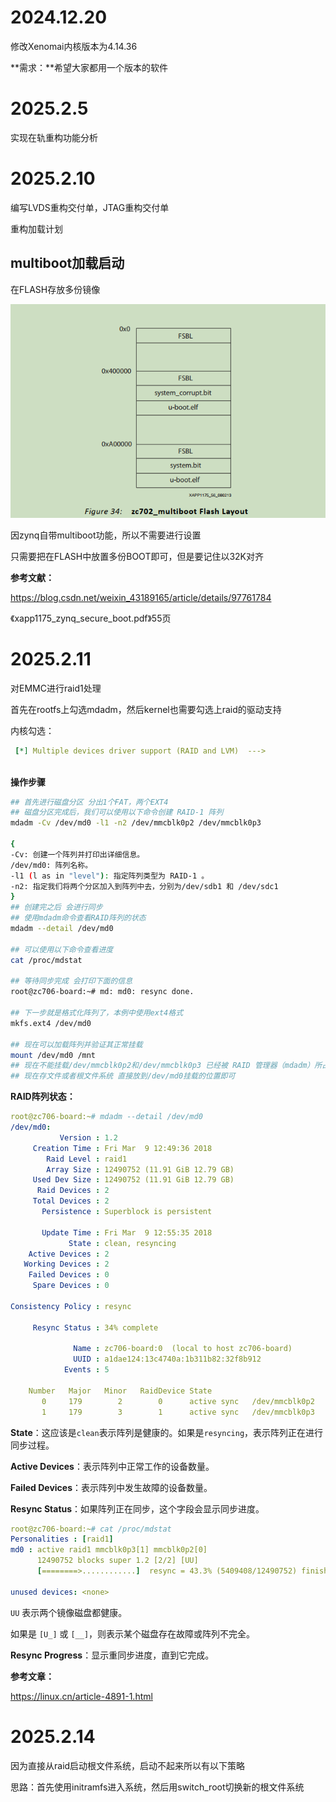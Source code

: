 





# 2024.12.20

修改Xenomai内核版本为4.14.36

**需求：**希望大家都用一个版本的软件





# 2025.2.5

实现在轨重构功能分析





# 2025.2.10

编写LVDS重构交付单，JTAG重构交付单

重构加载计划





## multiboot加载启动

在FLASH存放多份镜像

![image-20250210165836863](./media/image-20250210165836863.png)



因zynq自带multiboot功能，所以不需要进行设置

只需要把在FLASH中放置多份BOOT即可，但是要记住以32K对齐



**参考文献：**

https://blog.csdn.net/weixin_43189165/article/details/97761784

《xapp1175_zynq_secure_boot.pdf》55页

# 2025.2.11

对EMMC进行raid1处理

首先在rootfs上勾选mdadm，然后kernel也需要勾选上raid的驱动支持

内核勾选：

```yaml
 [*] Multiple devices driver support (RAID and LVM)  --->
 
```

**操作步骤**

```bash
## 首先进行磁盘分区 分出1个FAT，两个EXT4
## 磁盘分区完成后，我们可以使用以下命令创建 RAID-1 阵列
mdadm -Cv /dev/md0 -l1 -n2 /dev/mmcblk0p2 /dev/mmcblk0p3

{
-Cv: 创建一个阵列并打印出详细信息。
/dev/md0: 阵列名称。
-l1 (l as in "level"): 指定阵列类型为 RAID-1 。
-n2: 指定我们将两个分区加入到阵列中去，分别为/dev/sdb1 和 /dev/sdc1
}
## 创建完之后 会进行同步
## 使用mdadm命令查看RAID阵列的状态
mdadm --detail /dev/md0

## 可以使用以下命令查看进度
cat /proc/mdstat 

## 等待同步完成 会打印下面的信息
root@zc706-board:~# md: md0: resync done.

## 下一步就是格式化阵列了，本例中使用ext4格式
mkfs.ext4 /dev/md0

## 现在可以加载阵列并验证其正常挂载
mount /dev/md0 /mnt
## 现在不能挂载/dev/mmcblk0p2和/dev/mmcblk0p3 已经被 RAID 管理器（mdadm）所占用
## 现在存文件或者根文件系统 直接放到/dev/md0挂载的位置即可
```





**RAID阵列状态：**

```yaml
root@zc706-board:~# mdadm --detail /dev/md0
/dev/md0:
           Version : 1.2
     Creation Time : Fri Mar  9 12:49:36 2018
        Raid Level : raid1
        Array Size : 12490752 (11.91 GiB 12.79 GB)
     Used Dev Size : 12490752 (11.91 GiB 12.79 GB)
      Raid Devices : 2
     Total Devices : 2
       Persistence : Superblock is persistent

       Update Time : Fri Mar  9 12:55:35 2018
             State : clean, resyncing
    Active Devices : 2
   Working Devices : 2
    Failed Devices : 0
     Spare Devices : 0

Consistency Policy : resync

     Resync Status : 34% complete

              Name : zc706-board:0  (local to host zc706-board)
              UUID : a1dae124:13c4740a:1b311b82:32f8b912
            Events : 5

    Number   Major   Minor   RaidDevice State
       0     179        2        0      active sync   /dev/mmcblk0p2
       1     179        3        1      active sync   /dev/mmcblk0p3
```

**State**：这应该是`clean`表示阵列是健康的。如果是`resyncing`，表示阵列正在进行同步过程。

**Active Devices**：表示阵列中正常工作的设备数量。

**Failed Devices**：表示阵列中发生故障的设备数量。

**Resync Status**：如果阵列正在同步，这个字段会显示同步进度。

```yaml
root@zc706-board:~# cat /proc/mdstat
Personalities : [raid1]
md0 : active raid1 mmcblk0p3[1] mmcblk0p2[0]
      12490752 blocks super 1.2 [2/2] [UU]
      [========>............]  resync = 43.3% (5409408/12490752) finish=10.8min speed=10892K/sec

unused devices: <none>
```

`UU` 表示两个镜像磁盘都健康。

如果是 `[U_]` 或 `[__]`，则表示某个磁盘存在故障或阵列不完全。

**Resync Progress**：显示重同步进度，直到它完成。





**参考文章：**

https://linux.cn/article-4891-1.html





# 2025.2.14

因为直接从raid启动根文件系统，启动不起来所以有以下策略



思路：首先使用initramfs进入系统，然后用switch_root切换新的根文件系统































